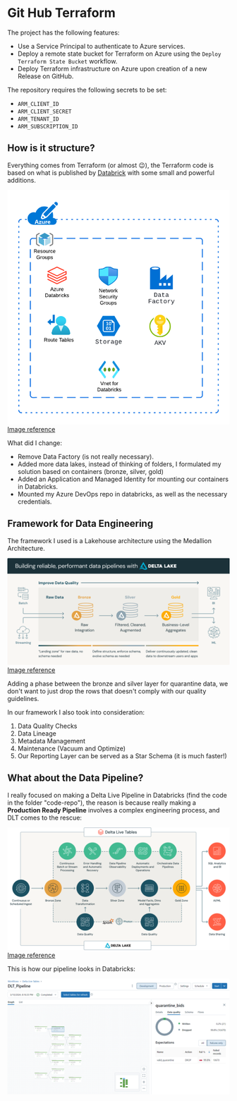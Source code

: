 # Git Hub Terraform

The project has the following features:

- Use a Service Principal to authenticate to Azure services.
- Deploy a remote state bucket for Terraform on Azure using the  `Deploy Terraform State Bucket` workflow.
- Deploy Terraform infrastructure on Azure upon creation of a new Release on GitHub.

The repository requires the following secrets to be set:

- `ARM_CLIENT_ID`
- `ARM_CLIENT_SECRET`
- `ARM_TENANT_ID`
- `ARM_SUBSCRIPTION_ID`


## How is it structure?

Everything comes from Terraform (or almost 😉), the Terraform code is based on what is published by  [Databrick](https://github.com/databricks/terraform-databricks-examples/tree/main/examples/adb-lakehouse) with some small and powerful additions.

![ADB-Lakehouse](images/adb-lakehouse.png)
[Image reference](https://github.com/databricks/terraform-databricks-examples/tree/main/examples/adb-lakehouse)

What did I change:
* Remove Data Factory (is not really necessary).
* Added more data lakes, instead of thinking of folders, I formulated my solution based on containers (bronze, silver, gold)
* Added an Application and Managed Identity for mounting our containers in Databricks.
* Mounted my Azure DevOps repo in databricks, as well as the necessary credentials.


## Framework for Data Engineering

The framework I used is a Lakehouse architecture using the Medallion Architecture.

![Medallion Architecture](images/Medallion_architecture.png)
[Image reference](https://www.databricks.com/glossary/medallion-architecture)

Adding a phase between the bronze and silver layer for quarantine data, we don't want to just drop the rows that doesn't comply with our quality guidelines.

In our framework I also took into consideration:

1. Data Quality Checks
2. Data Lineage
3. Metadata Management
4. Maintenance (Vacuum and Optimize)
5. Our Reporting Layer can be served as a Star Schema (it is much faster!)


## What about the Data Pipeline?

I really focused on making a Delta Live Pipeline in Databricks (find the code in the folder "code-repo"), the reason is because really making a **Production Ready Pipeline** involves a complex engineering process, and DLT comes to the rescue:

![Pipeline](images/production_pipeline.png)
[Image reference](https://www.databricks.com/product/delta-live-tables)

This is how our pipeline looks in Databricks:

![DLT Lineage](images/dlt_lineage.png)